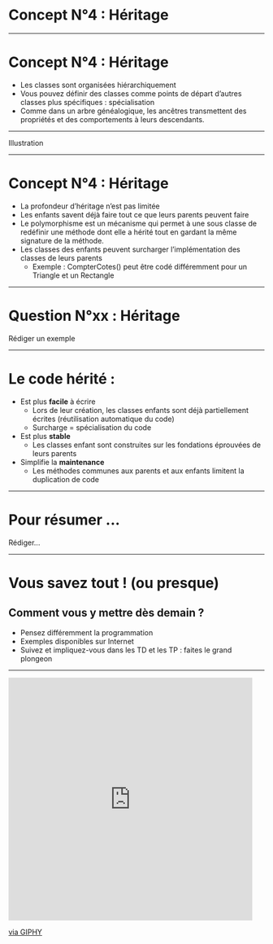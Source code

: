 # Concept N°4 : Héritage

---

# Concept N°4 : Héritage

* Les classes sont organisées hiérarchiquement
* Vous pouvez définir des classes comme points de départ d’autres classes plus spécifiques : spécialisation
* Comme dans un arbre généalogique, les ancêtres transmettent des propriétés et des comportements à leurs descendants.

---

Illustration

---

# Concept N°4 : Héritage

* La profondeur d’héritage n’est pas limitée
* Les enfants savent déjà faire tout ce que leurs parents peuvent faire
* Le polymorphisme est un mécanisme qui permet à une sous classe de redéfinir une méthode dont elle a hérité tout en gardant la même signature de la méthode.
* Les classes des enfants peuvent surcharger l’implémentation des classes de leurs parents
  * Exemple : CompterCotes() peut être codé différemment pour un Triangle et un Rectangle

---

# Question N°xx : Héritage

Rédiger un exemple

---

# Le code hérité :

* Est plus **facile** à écrire
  * Lors de leur création, les classes enfants sont déjà partiellement écrites (réutilisation automatique du code)
  * Surcharge = spécialisation du code
* Est plus **stable**
  * Les classes enfant sont construites sur les fondations éprouvées de leurs parents
* Simplifie la **maintenance**
  * Les méthodes communes aux parents et aux enfants limitent la duplication de code

---

# Pour résumer ...

Rédiger...

---

# Vous savez tout ! (ou presque)

## Comment vous y mettre dès demain ?

* Pensez différemment la programmation
* Exemples disponibles sur Internet
* Suivez et impliquez-vous dans les TD et les TP : faites le grand plongeon

---

<iframe src="https://giphy.com/embed/14uzPzKMOuVIPu" width="480" height="477" frameBorder="0" class="giphy-embed" allowFullScreen></iframe><p><a href="https://giphy.com/gifs/14uzPzKMOuVIPu">via GIPHY</a></p>


